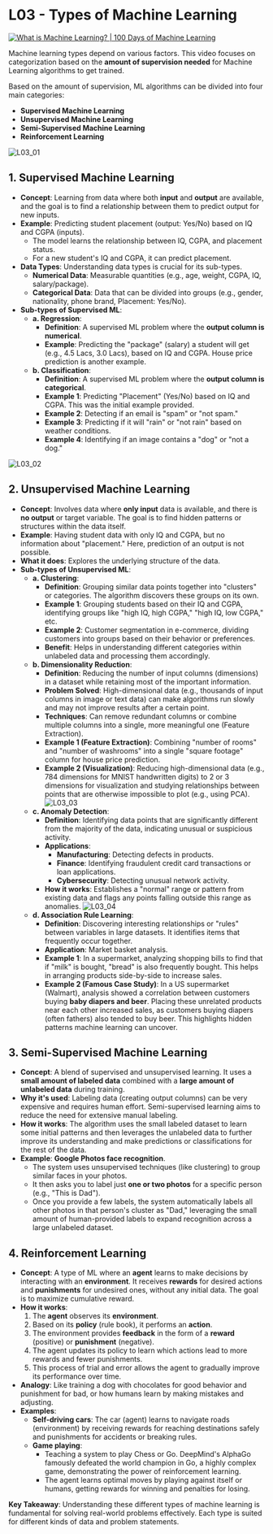 # L03 - Types of Machine Learning

<p class="youtube-video">
    <a href="https://www.youtube.com/watch?v=81ymPYEtFOw" target="_blank">
        <img class="w-100" src="https://img.youtube.com/vi/81ymPYEtFOw/sddefault.jpg"
            alt="What is Machine Learning? | 100 Days of Machine Learning">
    </a>
</p>

Machine learning types depend on various factors. This video focuses on categorization based on the **amount of supervision needed** for Machine Learning algorithms to get trained.

Based on the amount of supervision, ML algorithms can be divided into four main categories:
*   **Supervised Machine Learning**
*   **Unsupervised Machine Learning**
*   **Semi-Supervised Machine Learning**
*   **Reinforcement Learning**

![L03_01](imgs/L03_01.png)


## 1. Supervised Machine Learning

*   **Concept**: Learning from data where both **input** and **output** are available, and the goal is to find a relationship between them to predict output for new inputs.
*   **Example**: Predicting student placement (output: Yes/No) based on IQ and CGPA (inputs).
    *   The model learns the relationship between IQ, CGPA, and placement status.
    *   For a new student's IQ and CGPA, it can predict placement.
*   **Data Types**: Understanding data types is crucial for its sub-types.
    *   **Numerical Data**: Measurable quantities (e.g., age, weight, CGPA, IQ, salary/package).
    *   **Categorical Data**: Data that can be divided into groups (e.g., gender, nationality, phone brand, Placement: Yes/No).
*   **Sub-types of Supervised ML**:
    *   **a. Regression**:
        *   **Definition**: A supervised ML problem where the **output column is numerical**.
        *   **Example**: Predicting the "package" (salary) a student will get (e.g., 4.5 Lacs, 3.0 Lacs), based on IQ and CGPA. House price prediction is another example.
    *   **b. Classification**:
        *   **Definition**: A supervised ML problem where the **output column is categorical**.
        *   **Example 1**: Predicting "Placement" (Yes/No) based on IQ and CGPA. This was the initial example provided.
        *   **Example 2**: Detecting if an email is "spam" or "not spam."
        *   **Example 3**: Predicting if it will "rain" or "not rain" based on weather conditions.
        *   **Example 4**: Identifying if an image contains a "dog" or "not a dog."

![L03_02](imgs/L03_02.png)


## 2. Unsupervised Machine Learning

*   **Concept**: Involves data where **only input** data is available, and there is **no output** or target variable. The goal is to find hidden patterns or structures within the data itself.
*   **Example**: Having student data with only IQ and CGPA, but no information about "placement." Here, prediction of an output is not possible.
*   **What it does**: Explores the underlying structure of the data.
*   **Sub-types of Unsupervised ML**:
    *   **a. Clustering**:
        *   **Definition**: Grouping similar data points together into "clusters" or categories. The algorithm discovers these groups on its own.
        *   **Example 1**: Grouping students based on their IQ and CGPA, identifying groups like "high IQ, high CGPA," "high IQ, low CGPA," etc.
        *   **Example 2**: Customer segmentation in e-commerce, dividing customers into groups based on their behavior or preferences.
        *   **Benefit**: Helps in understanding different categories within unlabeled data and processing them accordingly.
    *   **b. Dimensionality Reduction**:
        *   **Definition**: Reducing the number of input columns (dimensions) in a dataset while retaining most of the important information.
        *   **Problem Solved**: High-dimensional data (e.g., thousands of input columns in image or text data) can make algorithms run slowly and may not improve results after a certain point.
        *   **Techniques**: Can remove redundant columns or combine multiple columns into a single, more meaningful one (Feature Extraction).
        *   **Example 1 (Feature Extraction)**: Combining "number of rooms" and "number of washrooms" into a single "square footage" column for house price prediction.
        *   **Example 2 (Visualization)**: Reducing high-dimensional data (e.g., 784 dimensions for MNIST handwritten digits) to 2 or 3 dimensions for visualization and studying relationships between points that are otherwise impossible to plot (e.g., using PCA).
        ![L03_03](imgs/L03_03.png)
    *   **c. Anomaly Detection**:
        *   **Definition**: Identifying data points that are significantly different from the majority of the data, indicating unusual or suspicious activity.
        *   **Applications**:
            *   **Manufacturing**: Detecting defects in products.
            *   **Finance**: Identifying fraudulent credit card transactions or loan applications.
            *   **Cybersecurity**: Detecting unusual network activity.
        *   **How it works**: Establishes a "normal" range or pattern from existing data and flags any points falling outside this range as anomalies.
        ![L03_04](imgs/L03_04.png)
    *   **d. Association Rule Learning**:
        *   **Definition**: Discovering interesting relationships or "rules" between variables in large datasets. It identifies items that frequently occur together.
        *   **Application**: Market basket analysis.
        *   **Example 1**: In a supermarket, analyzing shopping bills to find that if "milk" is bought, "bread" is also frequently bought. This helps in arranging products side-by-side to increase sales.
        *   **Example 2 (Famous Case Study)**: In a US supermarket (Walmart), analysis showed a correlation between customers buying **baby diapers and beer**. Placing these unrelated products near each other increased sales, as customers buying diapers (often fathers) also tended to buy beer. This highlights hidden patterns machine learning can uncover.


## 3. Semi-Supervised Machine Learning

*   **Concept**: A blend of supervised and unsupervised learning. It uses a **small amount of labeled data** combined with a **large amount of unlabeled data** during training.
*   **Why it's used**: Labeling data (creating output columns) can be very expensive and requires human effort. Semi-supervised learning aims to reduce the need for extensive manual labeling.
*   **How it works**: The algorithm uses the small labeled dataset to learn some initial patterns and then leverages the unlabeled data to further improve its understanding and make predictions or classifications for the rest of the data.
*   **Example**: **Google Photos face recognition**.
    *   The system uses unsupervised techniques (like clustering) to group similar faces in your photos.
    *   It then asks you to label just **one or two photos** for a specific person (e.g., "This is Dad").
    *   Once you provide a few labels, the system automatically labels all other photos in that person's cluster as "Dad," leveraging the small amount of human-provided labels to expand recognition across a large unlabeled dataset.


## 4. Reinforcement Learning

*   **Concept**: A type of ML where an **agent** learns to make decisions by interacting with an **environment**. It receives **rewards** for desired actions and **punishments** for undesired ones, without any initial data. The goal is to maximize cumulative reward.
*   **How it works**:
    1.  The **agent** observes its **environment**.
    2.  Based on its **policy** (rule book), it performs an **action**.
    3.  The environment provides **feedback** in the form of a **reward** (positive) or **punishment** (negative).
    4.  The agent updates its policy to learn which actions lead to more rewards and fewer punishments.
    5.  This process of trial and error allows the agent to gradually improve its performance over time.
*   **Analogy**: Like training a dog with chocolates for good behavior and punishment for bad, or how humans learn by making mistakes and adjusting.
*   **Examples**:
    *   **Self-driving cars**: The car (agent) learns to navigate roads (environment) by receiving rewards for reaching destinations safely and punishments for accidents or breaking rules.
    *   **Game playing**:
        *   Teaching a system to play Chess or Go. DeepMind's AlphaGo famously defeated the world champion in Go, a highly complex game, demonstrating the power of reinforcement learning.
        *   The agent learns optimal moves by playing against itself or humans, getting rewards for winning and penalties for losing.


**Key Takeaway**: Understanding these different types of machine learning is fundamental for solving real-world problems effectively. Each type is suited for different kinds of data and problem statements.